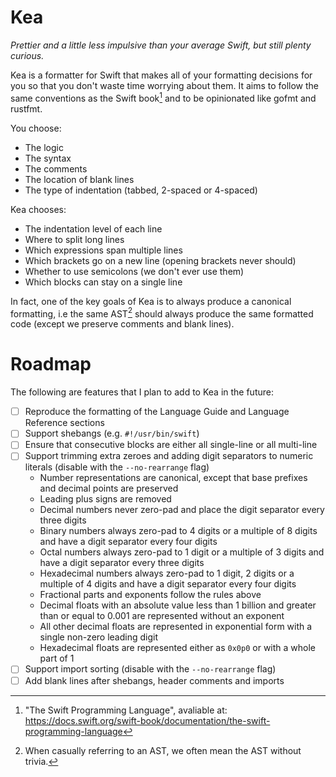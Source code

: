 # Kea

*Prettier and a little less impulsive than your average Swift, but still plenty curious.*

Kea is a formatter for Swift that makes all of your formatting decisions for you so that you don't waste time worrying about them. It aims to follow the same conventions as the Swift book[^tspl] and to be opinionated like gofmt and rustfmt.

You choose:

- The logic
- The syntax
- The comments
- The location of blank lines
- The type of indentation (tabbed, 2-spaced or 4-spaced)

Kea chooses:

- The indentation level of each line
- Where to split long lines
- Which expressions span multiple lines
- Which brackets go on a new line (opening brackets never should)
- Whether to use semicolons (we don't ever use them)
- Which blocks can stay on a single line

In fact, one of the key goals of Kea is to always produce a canonical formatting, i.e the same AST[^non-trivia] should always produce the same formatted code (except we preserve comments and blank lines).

[^tspl]: "The Swift Programming Language", avaliable at: https://docs.swift.org/swift-book/documentation/the-swift-programming-language
[^non-trivia]: When casually referring to an AST, we often mean the AST without trivia.[^trivia]
[^trivia]: Trivia refers to comments, whitespace and other text that does not change the semantics of the code. See: https://swiftpackageindex.com/swiftlang/swift-syntax/600.0.1/documentation/swiftsyntax/trivia

# Roadmap

The following are features that I plan to add to Kea in the future:

- [ ] Reproduce the formatting of the Language Guide and Language Reference sections
- [ ] Support shebangs (e.g. `#!/usr/bin/swift`)
- [ ] Ensure that consecutive blocks are either all single-line or all multi-line
- [ ] Support trimming extra zeroes and adding digit separators to numeric literals (disable with the `--no-rearrange` flag)
  - Number representations are canonical, except that base prefixes and decimal points are preserved
  - Leading plus signs are removed
  - Decimal numbers never zero-pad and place the digit separator every three digits
  - Binary numbers always zero-pad to 4 digits or a multiple of 8 digits and have a digit separator every four digits
  - Octal numbers always zero-pad to 1 digit or a multiple of 3 digits and have a digit separator every three digits
  - Hexadecimal numbers always zero-pad to 1 digit, 2 digits or a multiple of 4 digits and have a digit separator every four digits
  - Fractional parts and exponents follow the rules above
  - Decimal floats with an absolute value less than 1 billion and greater than or equal to 0.001 are represented without an exponent
  - All other decimal floats are represented in exponential form with a single non-zero leading digit
  - Hexadecimal floats are represented either as `0x0p0` or with a whole part of 1
- [ ] Support import sorting (disable with the `--no-rearrange` flag)
- [ ] Add blank lines after shebangs, header comments and imports
